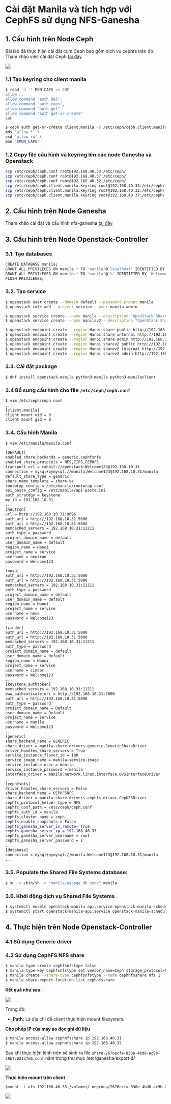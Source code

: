 # Cài đặt Manila và tích hợp với CephFS sử dụng NFS-Ganesha

## 1. Cấu hình trên Node Ceph
Bài lab đã thực hiện cài đặt cụm Ceph bao gồm dịch vụ cephfs trên đó. Tham khảo việc cài đặt Ceph [tại đây](https://github.com/ceph/ceph-ansible)

<img src=https://i.imgur.com/38JBY4N.png>

### 1.1 Tạo keyring cho client manila
```sh
$ read -d '' MON_CAPS << EOF
allow r,
allow command "auth del",
allow command "auth caps",
allow command "auth get",
allow command "auth get-or-create"
EOF
```
```sh
$ ceph auth get-or-create client.manila -o /etc/ceph/ceph.client.manila.keyring \
mds 'allow *' \
osd 'allow rw' \
mon "$MON_CAPS"
```
### 1.2 Copy file cấu hình và keyring lên các node Ganesha và Openstack
```sh
scp /etc/ceph/ceph.conf root@192.168.40.33:/etc/ceph/
scp /etc/ceph/ceph.conf root@192.168.40.37:/etc/ceph/
scp /etc/ceph/ceph.conf root@192.168.40.32:/etc/ceph/
scp /etc/ceph/ceph.client.manila.keyring root@192.168.40.33:/etc/ceph/
scp /etc/ceph/ceph.client.manila.keyring root@192.168.40.32:/etc/ceph/
scp /etc/ceph/ceph.client.manila.keyring root@192.168.40.37:/etc/ceph/
```
## 2. Cấu hình trên Node Ganesha
Tham khảo cài đặt và cấu hình nfs-ganesha [tại đây](https://github.com/quangln94/Ceph/blob/master/Lab/CephFS/03.Ganesha-HA%2BCephFS.md)

## 3. Cấu hình trên Node Openstack-Controller
### 3.1. Tạo databases
```sh
CREATE DATABASE manila;
GRANT ALL PRIVILEGES ON manila.* TO 'manila'@'localhost' IDENTIFIED BY 'Welcome123';
GRANT ALL PRIVILEGES ON manila.* TO 'manila'@'%' IDENTIFIED BY 'Welcome123';
FLUSH PRIVILEGES;
```
### 3.2. Tạo service
```sh
$ openstack user create --domain default --password-prompt manila
$ openstack role add --project service --user manila admin

$ openstack service create --name manila --description "OpenStack Shared File Systems" share
$ openstack service create --name manilav2 --description "OpenStack Shared File Systems V2" sharev2

$ openstack endpoint create --region Hanoi share public http://192.168.10.31:8786/v1/%\(tenant_id\)s
$ openstack endpoint create --region Hanoi share internal http://192.168.10.31:8786/v1/%\(tenant_id\)s
$ openstack endpoint create --region Hanoi share admin http://192.168.10.31:8786/v1/%\(tenant_id\)s
$ openstack endpoint create --region Hanoi sharev2 public http://192.168.10.31:8786/v2/%\(tenant_id\)s
$ openstack endpoint create --region Hanoi sharev2 internal http://192.168.10.31:8786/v2/%\(tenant_id\)s
$ openstack endpoint create --region Hanoi sharev2 admin http://192.168.10.31:8786/v2/%\(tenant_id\)s
```
### 3.3. Cài đặt package
```sh
$ dnf install openstack-manila python3-manila python3-manilaclient
```
### 3.4 Bổ sung cấu hình cho file `/etc/ceph/ceph.conf`
```sh
$ vim /etc/ceph/ceph.conf
...
[client.manila]
client mount uid = 0
client mount gid = 0
```
### 3.4. Cấu hình Manila
```sh
$ vim /etc/manila/manila.conf
...
[DEFAULT]
enabled_share_backends = generic,cephfsnfs
enabled_share_protocols = NFS,CIFS,CEPHFS
transport_url = rabbit://openstack:Welcome123@192.168.10.31
connection = mysql+pymysql://manila:Welcome123@192.168.10.31/manila
default_share_type = generic
share_name_template = share-%s
rootwrap_config = /etc/manila/rootwrap.conf
api_paste_config = /etc/manila/api-paste.ini
auth_strategy = keystone
my_ip = 192.168.10.31
...
[neutron]
url = http://192.168.10.31:9696
auth_uri = http://192.168.10.31:5000
auth_url = http://192.168.10.31:5000
memcached_servers = 192.168.10.31:11211
auth_type = password
project_domain_name = default
user_domain_name = default
region_name = Hanoi
project_name = service
username = neutron
password = Welcome123
...
[nova]
auth_uri = http://192.168.10.31:5000
auth_url = http://192.168.10.31:5000
memcached_servers = 192.168.10.31:11211
auth_type = password
project_domain_name = default
user_domain_name = default
region_name = Hanoi
project_name = service
username = nova
password = Welcome123
...
[cinder]
auth_uri = http://192.168.10.31:5000
auth_url = http://192.168.10.31:5000
memcached_servers = 192.168.10.31:11211
auth_type = password
project_domain_name = default
user_domain_name = default
region_name = Hanoi
project_name = service
username = cinder
password = Welcome123
...
[keystone_authtoken]
memcached_servers = 192.168.10.31:11211
www_authenticate_uri = http://192.168.10.31:5000
auth_url = http://192.168.10.31:5000
auth_type = password
project_domain_name = Default
user_domain_name = Default
project_name = service
username = manila
password = Welcome123
...
[generic]
share_backend_name = GENERIC
share_driver = manila.share.drivers.generic.GenericShareDriver
driver_handles_share_servers = True
service_instance_flavor_id = 100
service_image_name = manila-service-image
service_instance_user = manila
service_instance_password = manila
interface_driver = manila.network.linux.interface.OVSInterfaceDriver
...
[cephfsnfs]
driver_handles_share_servers = False
share_backend_name = CEPHFSNFS
share_driver = manila.share.drivers.cephfs.driver.CephFSDriver
cephfs_protocol_helper_type = NFS
cephfs_conf_path = /etc/ceph/ceph.conf
cephfs_auth_id = manila
cephfs_cluster_name = ceph
cephfs_enable_snapshots = False
cephfs_ganesha_server_is_remote= True
cephfs_ganesha_server_ip = 192.168.40.33
cephfs_ganesha_server_username = root
cephfs_ganesha_server_password = 1
...
[database]
connection = mysql+pymysql://manila:Welcome123@192.168.10.31/manila
...
```
### 3.5. Populate the Shared File Systems database:
```sh
$ su -s /bin/sh -c "manila-manage db sync" manila
```
### 3.6. Khởi động dịch vụ Shared File Systems
```sh
$ systemctl enable openstack-manila-api.service openstack-manila-scheduler.service
$ systemctl start openstack-manila-api.service openstack-manila-scheduler.service
```
## 4. Thực hiện trên Node Openstack-Controller
### 4.1 Sử dụng Generic driver
### 4.2 Sử dụng CephFS NFS share
```sh
$ manila type-create cephfsnfstype false
$ manila type-key cephfsnfstype set vendor_name=Ceph storage_protocol=NFS
$ manila create --share-type cephfsnfstype --name cephnfsshare nfs 1
$ manila share-export-location-list cephnfsshare
```
**Kết quả như sau:**

<img src=https://i.imgur.com/6PgXd8y.png>

Trong đó: 
- **Path:** Là địa chỉ để client thực hiện mount filesystem.

**Cho phép IP của máy ảo đọc ghi dữ liệu**
```sh
$ manila access-allow cephnfsshare ip 192.168.40.31
$ manila access-allow cephnfsshare ip 192.168.40.32
```
Sau khi thực hiện lệnh trên sẽ sinh ra file `share-2676ecfa-830e-4bd8-ac9b-28b7c62137e0.conf` nằm trong thư mục /etc/ganesha/export.d/

<img src=https://i.imgur.com/un1k6RB.png>

**Thực hiện mount trên client**
```sh
$mount -t nfs 192.168.40.33:/volumes/_nogroup/2676ecfa-830e-4bd8-ac9b-28b7c62137e0 /mnt/
```
<img src=https://i.imgur.com/RGD8Y6H.png>
